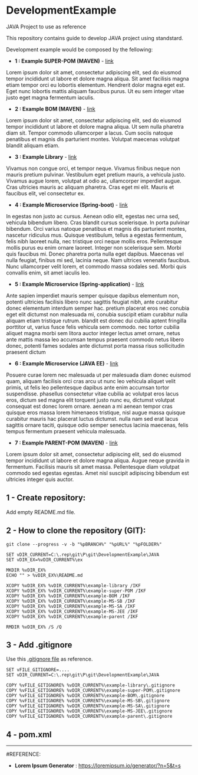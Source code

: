# DevelopmentExample
JAVA Project to use as reference

This repository contains guide to develop JAVA project using standstard.

Development example would be composed by the fellowing:
 
- **1 : Example SUPER-POM (MAVEN)** - [link](./JAVA/example-super-POM/README.md)

 Lorem ipsum dolor sit amet, consectetur adipiscing elit, sed do eiusmod tempor incididunt ut labore et dolore magna aliqua. Sit amet facilisis magna etiam tempor orci eu lobortis elementum. Hendrerit dolor magna eget est. Eget nunc lobortis mattis aliquam faucibus purus. Ut eu sem integer vitae justo eget magna fermentum iaculis.
 
- **2 : Example BOM (MAVEN)** - [link](./JAVA/example-BOM/README.md)

 Lorem ipsum dolor sit amet, consectetur adipiscing elit, sed do eiusmod tempor incididunt ut labore et dolore magna aliqua. Ut sem nulla pharetra diam sit. Tempor commodo ullamcorper a lacus. Cum sociis natoque penatibus et magnis dis parturient montes. Volutpat maecenas volutpat blandit aliquam etiam.

- **3 : Example Library** - [link](./JAVA/example-library/README.md)

 Vivamus non congue orci, et tempor neque. Vivamus finibus neque non mauris pretium pulvinar. Vestibulum eget pretium mauris, a vehicula justo. Vivamus augue lorem, volutpat at odio ac, ullamcorper imperdiet augue. Cras ultricies mauris ac aliquam pharetra. Cras eget mi elit. Mauris et faucibus elit, vel consectetur ex.

 
- **4 : Example Microservice (Spring-boot)** - [link](./JAVA/example-MS-SB/README.md)

 In egestas non justo ac cursus. Aenean odio elit, egestas nec urna sed, vehicula bibendum libero. Cras blandit cursus scelerisque. In porta pulvinar bibendum. Orci varius natoque penatibus et magnis dis parturient montes, nascetur ridiculus mus. Quisque vestibulum, tellus a egestas fermentum, felis nibh laoreet nulla, nec tristique orci neque mollis eros. Pellentesque mollis purus eu enim ornare laoreet. Integer non scelerisque sem. Morbi quis faucibus mi. Donec pharetra porta nulla eget dapibus. Maecenas vel nulla feugiat, finibus mi sed, lacinia neque. Nam ultrices venenatis faucibus. Nunc ullamcorper velit lorem, et commodo massa sodales sed. Morbi quis convallis enim, sit amet iaculis leo. 

- **5 : Example Microservice (Spring-application)** - [link](./JAVA/example-MS-SA/README.md)

 Ante sapien imperdiet mauris semper quisque dapibus elementum non, potenti ultricies facilisis libero nunc sagittis feugiat nibh, ante curabitur donec elementum interdum semper hac. pretium placerat eros nec conubia eget elit dictumst non malesuada mi, conubia suscipit etiam curabitur nulla aliquam etiam tristique rutrum. blandit est donec dui cubilia aptent fringilla porttitor ut, varius fusce felis vehicula sem commodo. nec tortor cubilia aliquet magna morbi sem litora auctor integer lectus amet ornare, netus ante mattis massa leo accumsan tempus praesent commodo netus libero donec, potenti fames sodales ante dictumst porta massa risus sollicitudin praesent dictum
 
- **6 : Example Microservice (JAVA EE)** - [link](./JAVA/example-MS-JEE/README.md)

 Posuere curae lorem nec malesuada ut per malesuada diam donec euismod quam, aliquam facilisis orci cras arcu ut nunc leo vehicula aliquet velit primis, ut felis leo pellentesque dapibus ante enim accumsan tortor suspendisse. phasellus consectetur vitae cubilia ac volutpat eros lacus eros, dictum sed magna elit torquent justo nunc eu, dictumst volutpat consequat est donec lorem ornare. aenean a mi aenean tempor cras quisque eros massa lorem himenaeos tristique, nisl augue massa quisque curabitur mauris hac placerat luctus dictumst. nulla nam sed erat lacus sagittis ornare taciti, quisque odio semper senectus lacinia maecenas, felis tempus fermentum praesent vehicula malesuada. 

- **7 : Example PARENT-POM (MAVEN)** - [link](./JAVA/example-super-POM/README.md)

 Lorem ipsum dolor sit amet, consectetur adipiscing elit, sed do eiusmod tempor incididunt ut labore et dolore magna aliqua. Augue neque gravida in fermentum. Facilisis mauris sit amet massa. Pellentesque diam volutpat commodo sed egestas egestas. Amet nisl suscipit adipiscing bibendum est ultricies integer quis auctor.    
   

## 1 - Create repository:

Add empty README.md file.

## 2 - How to clone the repository (GIT):

```
git clone --progress -v -b "%pBRANCH%" "%pURL%" "%pFOLDER%"
```

```
SET vDIR_CURRENT=C:\.rep\git\P\git\DevelopmentExample\JAVA
SET vDIR_EX=%vDIR_CURRENT%\ex

MKDIR %vDIR_EX%
ECHO "" > %vDIR_EX%\README.md

XCOPY %vDIR_EX% %vDIR_CURRENT%\example-library /IKF
XCOPY %vDIR_EX% %vDIR_CURRENT%\example-super-POM /IKF
XCOPY %vDIR_EX% %vDIR_CURRENT%\example-BOM /IKF
XCOPY %vDIR_EX% %vDIR_CURRENT%\example-MS-SB /IKF
XCOPY %vDIR_EX% %vDIR_CURRENT%\example-MS-SA /IKF
XCOPY %vDIR_EX% %vDIR_CURRENT%\example-MS-JEE /IKF
XCOPY %vDIR_EX% %vDIR_CURRENT%\example-parent /IKF

RMDIR %vDIR_EX% /S /Q
```


## 3 - Add .gitignore

Use this [.gitignore file](https://github.com/jbrasileiro/software-architecture/blob/master/config/git/template-gitignore) as reference.

```
SET vFILE_GITIGNORE=....
SET vDIR_CURRENT=C:\.rep\git\P\git\DevelopmentExample\JAVA

COPY %vFILE_GITIGNORE% %vDIR_CURRENT%\example-library\.gitignore
COPY %vFILE_GITIGNORE% %vDIR_CURRENT%\example-super-POM\.gitignore
COPY %vFILE_GITIGNORE% %vDIR_CURRENT%\example-BOM\.gitignore
COPY %vFILE_GITIGNORE% %vDIR_CURRENT%\example-MS-SB\.gitignore
COPY %vFILE_GITIGNORE% %vDIR_CURRENT%\example-MS-SA\.gitignore
COPY %vFILE_GITIGNORE% %vDIR_CURRENT%\example-MS-JEE\.gitignore
COPY %vFILE_GITIGNORE% %vDIR_CURRENT%\example-parent\.gitignore
```

## 4 - pom.xml

_________

#REFERENCE:
- **Lorem Ipsum Generator** : https://loremipsum.io/generator/?n=5&t=s